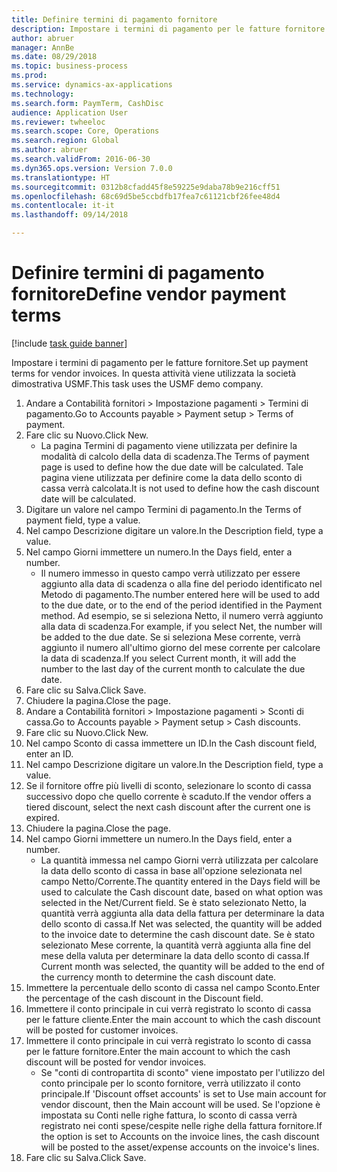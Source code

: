 ```yaml
--- 
title: Definire termini di pagamento fornitore
description: Impostare i termini di pagamento per le fatture fornitore.
author: abruer
manager: AnnBe
ms.date: 08/29/2018
ms.topic: business-process
ms.prod: 
ms.service: dynamics-ax-applications
ms.technology: 
ms.search.form: PaymTerm, CashDisc
audience: Application User
ms.reviewer: twheeloc
ms.search.scope: Core, Operations
ms.search.region: Global
ms.author: abruer
ms.search.validFrom: 2016-06-30
ms.dyn365.ops.version: Version 7.0.0
ms.translationtype: HT
ms.sourcegitcommit: 0312b8cfadd45f8e59225e9daba78b9e216cff51
ms.openlocfilehash: 68c69d5be5ccbdfb17fea7c61121cbf26fee48d4
ms.contentlocale: it-it
ms.lasthandoff: 09/14/2018

---
```

# <a name="define-vendor-payment-terms"></a><span data-ttu-id="2ded1-103">Definire termini di pagamento fornitore</span><span class="sxs-lookup"><span data-stu-id="2ded1-103">Define vendor payment terms</span></span>

[!include [task guide banner](../../includes/task-guide-banner.md)]

<span data-ttu-id="2ded1-104">Impostare i termini di pagamento per le fatture fornitore.</span><span class="sxs-lookup"><span data-stu-id="2ded1-104">Set up payment terms for vendor invoices.</span></span> <span data-ttu-id="2ded1-105">In questa attività viene utilizzata la società dimostrativa USMF.</span><span class="sxs-lookup"><span data-stu-id="2ded1-105">This task uses the USMF demo company.</span></span>

1. <span data-ttu-id="2ded1-106">Andare a Contabilità fornitori > Impostazione pagamenti > Termini di pagamento.</span><span class="sxs-lookup"><span data-stu-id="2ded1-106">Go to Accounts payable > Payment setup > Terms of payment.</span></span>
2. <span data-ttu-id="2ded1-107">Fare clic su Nuovo.</span><span class="sxs-lookup"><span data-stu-id="2ded1-107">Click New.</span></span>
    * <span data-ttu-id="2ded1-108">La pagina Termini di pagamento viene utilizzata per definire la modalità di calcolo della data di scadenza.</span><span class="sxs-lookup"><span data-stu-id="2ded1-108">The Terms of payment page is used to define how the due date will be calculated.</span></span> <span data-ttu-id="2ded1-109">Tale pagina viene utilizzata per definire come la data dello sconto di cassa verrà calcolata.</span><span class="sxs-lookup"><span data-stu-id="2ded1-109">It is not used to define how the cash discount date will be calculated.</span></span>  
3. <span data-ttu-id="2ded1-110">Digitare un valore nel campo Termini di pagamento.</span><span class="sxs-lookup"><span data-stu-id="2ded1-110">In the Terms of payment field, type a value.</span></span>
4. <span data-ttu-id="2ded1-111">Nel campo Descrizione digitare un valore.</span><span class="sxs-lookup"><span data-stu-id="2ded1-111">In the Description field, type a value.</span></span>
5. <span data-ttu-id="2ded1-112">Nel campo Giorni immettere un numero.</span><span class="sxs-lookup"><span data-stu-id="2ded1-112">In the Days field, enter a number.</span></span>
    * <span data-ttu-id="2ded1-113">Il numero immesso in questo campo verrà utilizzato per essere aggiunto alla data di scadenza o alla fine del periodo identificato nel Metodo di pagamento.</span><span class="sxs-lookup"><span data-stu-id="2ded1-113">The number entered here will be used to add to the due date, or to the end of the period identified in the Payment method.</span></span> <span data-ttu-id="2ded1-114">Ad esempio, se si seleziona Netto, il numero verrà aggiunto alla data di scadenza.</span><span class="sxs-lookup"><span data-stu-id="2ded1-114">For example, if you select Net, the number will be added to the due date.</span></span> <span data-ttu-id="2ded1-115">Se si seleziona Mese corrente, verrà aggiunto il numero all'ultimo giorno del mese corrente per calcolare la data di scadenza.</span><span class="sxs-lookup"><span data-stu-id="2ded1-115">If you select Current month, it will add the number to the last day of the current month to calculate the due date.</span></span>  
6. <span data-ttu-id="2ded1-116">Fare clic su Salva.</span><span class="sxs-lookup"><span data-stu-id="2ded1-116">Click Save.</span></span>
7. <span data-ttu-id="2ded1-117">Chiudere la pagina.</span><span class="sxs-lookup"><span data-stu-id="2ded1-117">Close the page.</span></span>
8. <span data-ttu-id="2ded1-118">Andare a Contabilità fornitori > Impostazione pagamenti > Sconti di cassa.</span><span class="sxs-lookup"><span data-stu-id="2ded1-118">Go to Accounts payable > Payment setup > Cash discounts.</span></span>
9. <span data-ttu-id="2ded1-119">Fare clic su Nuovo.</span><span class="sxs-lookup"><span data-stu-id="2ded1-119">Click New.</span></span>
10. <span data-ttu-id="2ded1-120">Nel campo Sconto di cassa immettere un ID.</span><span class="sxs-lookup"><span data-stu-id="2ded1-120">In the Cash discount field, enter an ID.</span></span>
11. <span data-ttu-id="2ded1-121">Nel campo Descrizione digitare un valore.</span><span class="sxs-lookup"><span data-stu-id="2ded1-121">In the Description field, type a value.</span></span>
12. <span data-ttu-id="2ded1-122">Se il fornitore offre più livelli di sconto, selezionare lo sconto di cassa successivo dopo che quello corrente è scaduto.</span><span class="sxs-lookup"><span data-stu-id="2ded1-122">If the vendor offers a tiered discount, select the next cash discount after the current one is expired.</span></span>
13. <span data-ttu-id="2ded1-123">Chiudere la pagina.</span><span class="sxs-lookup"><span data-stu-id="2ded1-123">Close the page.</span></span>
14. <span data-ttu-id="2ded1-124">Nel campo Giorni immettere un numero.</span><span class="sxs-lookup"><span data-stu-id="2ded1-124">In the Days field, enter a number.</span></span>
    * <span data-ttu-id="2ded1-125">La quantità immessa nel campo Giorni verrà utilizzata per calcolare la data dello sconto di cassa in base all'opzione selezionata nel campo Netto/Corrente.</span><span class="sxs-lookup"><span data-stu-id="2ded1-125">The quantity entered in the Days field will be used to calculate the Cash discount date, based on what option was selected in the Net/Current field.</span></span> <span data-ttu-id="2ded1-126">Se è stato selezionato Netto, la quantità verrà aggiunta alla data della fattura per determinare la data dello sconto di cassa.</span><span class="sxs-lookup"><span data-stu-id="2ded1-126">If Net was selected, the quantity will be added to the invoice date to determine the cash discount date.</span></span> <span data-ttu-id="2ded1-127">Se è stato selezionato Mese corrente, la quantità verrà aggiunta alla fine del mese della valuta per determinare la data dello sconto di cassa.</span><span class="sxs-lookup"><span data-stu-id="2ded1-127">If Current month was selected, the quantity will be added to the end of the currency month to determine the cash discount date.</span></span>  
15. <span data-ttu-id="2ded1-128">Immettere la percentuale dello sconto di cassa nel campo Sconto.</span><span class="sxs-lookup"><span data-stu-id="2ded1-128">Enter the percentage of the cash discount in the Discount field.</span></span> 
16. <span data-ttu-id="2ded1-129">Immettere il conto principale in cui verrà registrato lo sconto di cassa per le fatture cliente.</span><span class="sxs-lookup"><span data-stu-id="2ded1-129">Enter the main account to which the cash discount will be posted for customer invoices.</span></span>
17. <span data-ttu-id="2ded1-130">Immettere il conto principale in cui verrà registrato lo sconto di cassa per le fatture fornitore.</span><span class="sxs-lookup"><span data-stu-id="2ded1-130">Enter the main account to which the cash discount will be posted for vendor invoices.</span></span>
    * <span data-ttu-id="2ded1-131">Se "conti di contropartita di sconto" viene impostato per l'utilizzo del conto principale per lo sconto fornitore, verrà utilizzato il conto principale.</span><span class="sxs-lookup"><span data-stu-id="2ded1-131">If 'Discount offset accounts' is set to Use main account for vendor discount, then the Main account will be used.</span></span>  <span data-ttu-id="2ded1-132">Se l'opzione è impostata su Conti nelle righe fattura, lo sconto di cassa verrà registrato nei conti spese/cespite nelle righe della fattura fornitore.</span><span class="sxs-lookup"><span data-stu-id="2ded1-132">If the option is set to Accounts on the invoice lines, the cash discount will be posted to the asset/expense accounts on the invoice's lines.</span></span>  
18. <span data-ttu-id="2ded1-133">Fare clic su Salva.</span><span class="sxs-lookup"><span data-stu-id="2ded1-133">Click Save.</span></span>


